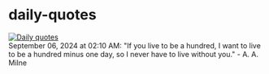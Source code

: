 # daily-quotes
[![Daily quotes](https://github.com/ceepu8/daily-quotes/actions/workflows/daily-quote.yml/badge.svg)](https://github.com/ceepu8/daily-quotes/actions/workflows/daily-quote.yml)<br/>
September 06, 2024 at 02:10 AM: "If you live to be a hundred, I want to live to be a hundred minus one day, so I never have to live without you." - A. A. Milne
